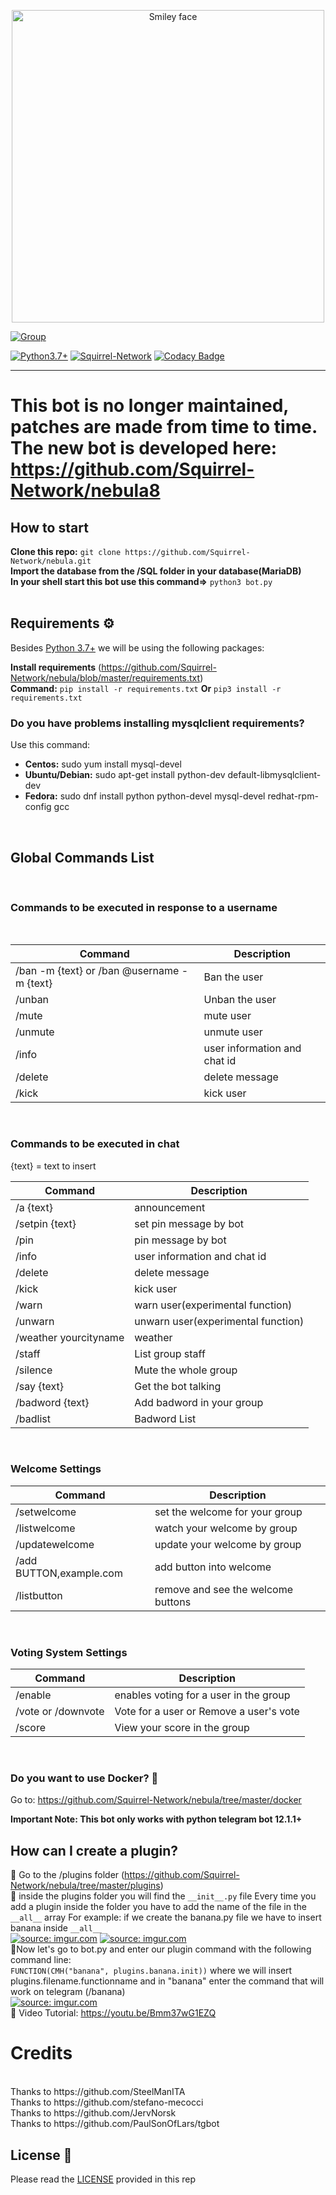 <p align="center">
<img src="https://i.imgur.com/Qsdgosd.jpg" alt="Smiley face" height="500" width="500">
</p>

[![Group](https://img.shields.io/badge/Group-SquirrelNetwork-blue)](https://t.me/squirrelnetwork)

[![Python3.7+](https://img.shields.io/badge/Python-3.7%2B-green.svg)](https://www.python.org/downloads)
[![Squirrel-Network](https://circleci.com/gh/Squirrel-Network/nebula.svg?style=shield)](https://app.circleci.com/pipelines/github/Squirrel-Network/nebula)
[![Codacy Badge](https://api.codacy.com/project/badge/Grade/4988792a122f410bb6ef1bbca6c3d6ad)](https://www.codacy.com/gh/Squirrel-Network/nebula?utm_source=github.com&amp;utm_medium=referral&amp;utm_content=Infocom-Telegram-Community/nebula&amp;utm_campaign=Badge_Grade)

---

# This bot is no longer maintained, patches are made from time to time. The new bot is developed here: https://github.com/Squirrel-Network/nebula8

## How to start

<b>Clone this repo:</b> ```git clone https://github.com/Squirrel-Network/nebula.git```
<br>
<b>Import the database from the /SQL folder in your database(MariaDB)</b>
<br>
<b>In your shell start this bot use this command=></b> ```python3 bot.py```
<br>
<br>

## Requirements ⚙️

Besides [Python 3.7+](https://www.python.org/downloads/) we will be using the following packages:

<b>Install requirements</b> (https://github.com/Squirrel-Network/nebula/blob/master/requirements.txt)
<br>
<b>Command:</b> ```pip install -r requirements.txt``` <b>Or</b> ```pip3 install -r requirements.txt```

### Do you have problems installing mysqlclient requirements?
Use this command:
<ul>
<li><b>Centos:</b> sudo yum install mysql-devel</li>
<li><b>Ubuntu/Debian:</b> sudo apt-get install python-dev default-libmysqlclient-dev</li>
<li><b>Fedora:</b> sudo dnf install python python-devel mysql-devel redhat-rpm-config gcc</li>
</ul>

<br>

## Global Commands List
<br>
<h3>Commands to be executed in response to a username</h3>
<br>


| Command | Description |
| --- | --- |
| /ban -m {text} or /ban @username -m {text} | Ban the user |
| /unban | Unban the user |
| /mute | mute user |
| /unmute | unmute user |
| /info | user information and chat id |
| /delete | delete message |
| /kick | kick user |
<br>
<h3>Commands to be executed in chat</h3>
{text} = text to insert

| Command | Description |
| --- | --- |
| /a {text}| announcement |
| /setpin {text} | set pin message by bot |
| /pin | pin message by bot |
| /info | user information and chat id |
| /delete | delete message |
| /kick | kick user |
| /warn | warn user(experimental function) |
| /unwarn | unwarn user(experimental function) |
| /weather yourcityname | weather |
| /staff | List group staff |
| /silence | Mute the whole group |
| /say {text}  | Get the bot talking |
| /badword {text} | Add badword in your group |
| /badlist  | Badword List |
<br>
<h3>Welcome Settings</h3>

| Command | Description |
| --- | --- |
| /setwelcome | set the welcome for your group |
| /listwelcome | watch your welcome by group |
| /updatewelcome | update your welcome by group |
| /add BUTTON,example.com | add button into welcome |
| /listbutton | remove and see the welcome buttons |

<br>
<h3>Voting System Settings</h3>

| Command | Description |
| --- | --- |
| /enable | enables voting for a user in the group |
| /vote or /downvote | Vote for a user or Remove a user's vote |
| /score | View your score in the group |


<br>

### Do you want to use Docker? 🐳
Go to: https://github.com/Squirrel-Network/nebula/tree/master/docker

<b>Important Note: This bot only works with python telegram bot 12.1.1+</b>
<br>

## How can I create a plugin?
🔷 Go to the /plugins folder (https://github.com/Squirrel-Network/nebula/tree/master/plugins)
<br>
🔷 inside the plugins folder you will find the ```__init__.py``` file
    Every time you add a plugin inside the folder you have to add the name of the file in the ```__all__``` array
    For example:
    if we create the banana.py file we have to insert banana inside ```__all__```
    <br>
    <a href="https://imgur.com/pMiwxIR"><img src="https://i.imgur.com/pMiwxIR.png" title="source: imgur.com" /></a>
    <a href="https://imgur.com/dR0nN1P"><img src="https://i.imgur.com/dR0nN1P.png" title="source: imgur.com" /></a>
    <br>
🔷Now let's go to bot.py and enter our plugin command with the following command line:
<br>
    ```FUNCTION(CMH("banana", plugins.banana.init))```
    where we will insert plugins.filename.functionname
    and in "banana" enter the command that will work on telegram (/banana)
    <br>
    <a href="https://imgur.com/sOoPruP"><img src="https://i.imgur.com/sOoPruP.png" title="source: imgur.com" /></a>
    <br>
🔷 Video Tutorial: https://youtu.be/Bmm37wG1EZQ

# Credits
<br>
Thanks to https://github.com/SteelManITA
<br>
Thanks to https://github.com/stefano-mecocci
<br>
Thanks to https://github.com/JervNorsk
<br>
Thanks to https://github.com/PaulSonOfLars/tgbot

## License 📄

Please read the [LICENSE](LICENSE) provided in this rep
